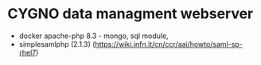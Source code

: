 # CYGNO data managment webserver
- docker apache-php 8.3 - mongo, sql module,
- simplesamlphp (2.1.3) (https://wiki.infn.it/cn/ccr/aai/howto/saml-sp-rhel7) 

